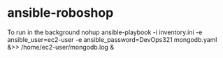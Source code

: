 # ansible-roboshop
To run in the background 
nohup ansible-playbook -i inventory.ini -e ansible_user=ec2-user -e ansible_password=DevOps321 mongodb.yaml &>> /home/ec2-user/mongodb.log &
